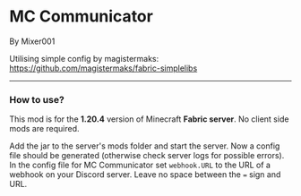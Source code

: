 # MC Communicator
By Mixer001

Utilising simple config by magistermaks: https://github.com/magistermaks/fabric-simplelibs

---

### How to use?
This mod is for the **1.20.4** version of Minecraft **Fabric server**. No client side mods are required.

Add the jar to the server's mods folder and start the server. Now a config file should be generated (otherwise check server logs for possible errors).
In the config file for MC Communicator set `webhook.URL` to the URL of a webhook on your Discord server. Leave no space between the `=` sign and URL.
